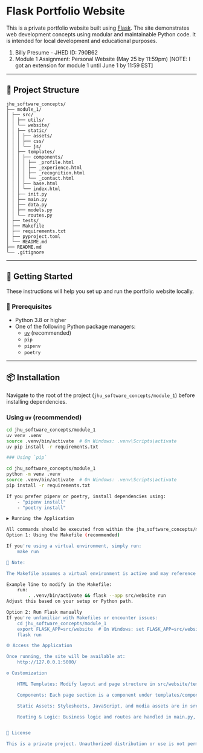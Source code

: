 # Flask Portfolio Website

This is a private portfolio website built using [Flask](https://flask.palletsprojects.com/). The site demonstrates web development concepts using modular and maintainable Python code. It is intended for local development and educational purposes.

1. Billy Presume -  JHED ID: 790B62
2. Module 1 Assignment: Personal Website (May 25 by 11:59pm) [NOTE: I got an extension for module 1 until June 1 by 11:59 EST]

---

## 📁 Project Structure

```text
jhu_software_concepts/
├── module_1/
│ ├── src/
│ │ ├── utils/
│ │ └── website/
│ │ ├── static/
│ │ │ ├── assets/
│ │ │ ├── css/
│ │ │ └── js/
│ │ ├── templates/
│ │ │ ├── components/
│ │ │ │ ├── _profile.html
│ │ │ │ ├── _experience.html
│ │ │ │ ├── _recognition.html
│ │ │ │ └── _contact.html
│ │ │ ├── base.html
│ │ │ └── index.html
│ │ ├── init.py
│ │ ├── main.py
│ │ ├── data.py
│ │ ├── models.py
│ │ └── routes.py
│ ├── tests/
│ ├── Makefile
│ ├── requirements.txt
│ ├── pyproject.toml
│ └── README.md
├── README.md
└── .gitignore
```

---

## 🚀 Getting Started

These instructions will help you set up and run the portfolio website locally.

### 🔧 Prerequisites

- Python 3.8 or higher
- One of the following Python package managers:
  - [`uv`](https://github.com/astral-sh/uv) (recommended)
  - `pip`
  - `pipenv`
  - `poetry`

---

## 📦 Installation

Navigate to the root of the project (`jhu_software_concepts/module_1`) before installing dependencies.

### Using `uv` (recommended)

```bash
cd jhu_software_concepts/module_1
uv venv .venv
source .venv/bin/activate  # On Windows: .venv\Scripts\activate
uv pip install -r requirements.txt

### Using `pip`

cd jhu_software_concepts/module_1
python -m venv .venv
source .venv/bin/activate  # On Windows: .venv\Scripts\activate
pip install -r requirements.txt

If you prefer pipenv or poetry, install dependencies using:
    - "pipenv install"
    - "poetry install"

▶️ Running the Application

All commands should be executed from within the jhu_software_concepts/module_1 directory.
Option 1: Using the Makefile (recommended)

If you're using a virtual environment, simply run:
    make run

🔧 Note:

The Makefile assumes a virtual environment is active and may reference .venv. If you're not using a virtual environment, you must update the Makefile accordingly.

Example line to modify in the Makefile:
    run:
        . .venv/bin/activate && flask --app src/website run
Adjust this based on your setup or Python path.

Option 2: Run Flask manually
If you're unfamiliar with Makefiles or encounter issues:
    cd jhu_software_concepts/module_1
    export FLASK_APP=src/website  # On Windows: set FLASK_APP=src/website
    flask run

🌐 Access the Application

Once running, the site will be available at:
    http://127.0.0.1:5000/

⚙️ Customization

    HTML Templates: Modify layout and page structure in src/website/templates/.

    Components: Each page section is a component under templates/components/.

    Static Assets: Stylesheets, JavaScript, and media assets are in src/website/static/.

    Routing & Logic: Business logic and routes are handled in main.py, routes.py, and supporting modules under src/website/.


🔐 License

This is a private project. Unauthorized distribution or use is not permitted.